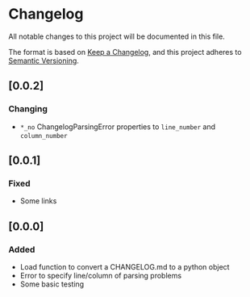 # Changelog

All notable changes to this project will be documented in this file.

The format is based on [Keep a Changelog](https://keepachangelog.com/en/1.0.0/),
and this project adheres to [Semantic Versioning](https://semver.org/spec/v2.0.0.html).

## [0.0.2]

### Changing

- `*_no` ChangelogParsingError properties to `line_number` and `column_number`

## [0.0.1]

### Fixed

- Some links

## [0.0.0]

### Added

- Load function to convert a CHANGELOG.md to a python object
- Error to specify line/column of parsing problems
- Some basic testing
